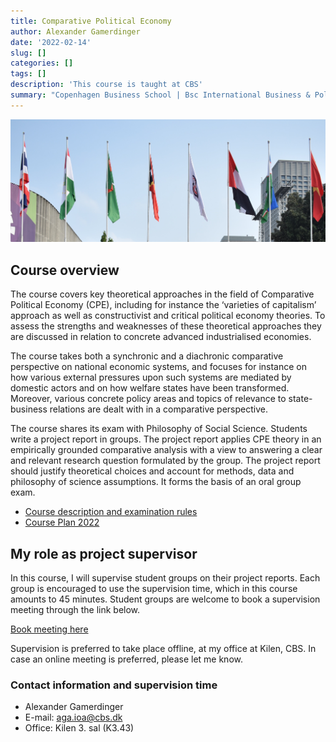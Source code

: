```yaml
---
title: Comparative Political Economy
author: Alexander Gamerdinger
date: '2022-02-14'
slug: []
categories: []
tags: []
description: 'This course is taught at CBS'
summary: "Copenhagen Business School | Bsc International Business & Politics | 4th Semester"
---
```


![Flags artwork](course_background.jpg "Photo by [@bumblebib](https://unsplash.com/@bumblebib) on [Unsplash](https://unsplash.com/)")

## Course overview
The course covers key theoretical approaches in the field of Comparative Political Economy (CPE), including for instance the ‘varieties of capitalism’ approach as well as constructivist and critical political economy theories. To assess the strengths and weaknesses of these theoretical approaches they are discussed in relation to concrete advanced industrialised economies.

The course takes both a synchronic and a diachronic comparative perspective on national economic systems, and focuses for instance on how various external pressures upon such systems are mediated by domestic actors and on how welfare states have been transformed. Moreover, various concrete policy areas and topics of relevance to state-business relations are dealt with in a comparative perspective.

The course shares its exam with Philosophy of Social Science. Students write a project report in groups. The project report applies CPE theory in an empirically grounded comparative analysis with a view to answering a clear and relevant research question formulated by the group. The project report should justify theoretical choices and account for methods, data and philosophy of science assumptions. It forms the basis of an oral group exam.

- [Course description and examination rules]("https://cbscanvas.instructure.com/courses/20732/modules/items/546961)
- [Course Plan 2022](IBP_CPE_2022.pdf)

## My role as project supervisor 
In this course, I will supervise student groups on their project reports. Each group is encouraged to use the supervision time, which in this course amounts to 45 minutes. Student groups are welcome to book a supervision meeting through the link below. 

<!-- Calendly link widget begin -->
<link href="https://assets.calendly.com/assets/external/widget.css" rel="stylesheet">
<script src="https://assets.calendly.com/assets/external/widget.js" type="text/javascript" async></script>
<a href="" onclick="Calendly.initPopupWidget({url: 'https://calendly.com/aga-ioa/30min'});return false;">Book meeting here</a>
<!-- Calendly link widget end -->

Supervision is preferred to take place offline, at my office at Kilen, CBS. In case an online meeting is preferred, please let me know. 

### Contact information and supervision time
- Alexander Gamerdinger
- E-mail: <aga.ioa@cbs.dk>
- Office: Kilen 3. sal (K3.43)












